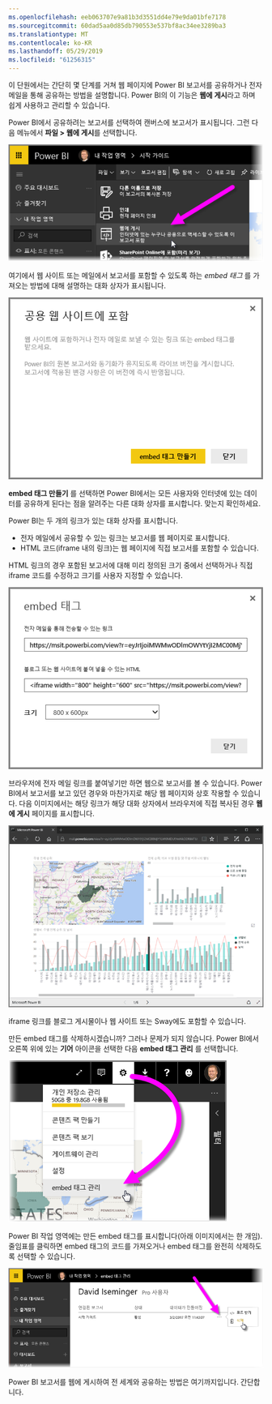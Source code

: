 ```yaml
---
ms.openlocfilehash: eeb063707e9a81b3d3551dd4e79e9da01bfe7178
ms.sourcegitcommit: 60dad5aa0d85db790553e537bf8ac34ee3289ba3
ms.translationtype: MT
ms.contentlocale: ko-KR
ms.lasthandoff: 05/29/2019
ms.locfileid: "61256315"
---
```

이 단원에서는 간단히 몇 단계를 거쳐 웹 페이지에 Power BI 보고서를 공유하거나 전자 메일을 통해 공유하는 방법을 설명합니다. Power BI의 이 기능은 **웹에 게시**라고 하며 쉽게 사용하고 관리할 수 있습니다.

Power BI에서 공유하려는 보고서를 선택하여 캔버스에 보고서가 표시됩니다. 그런 다음 메뉴에서 **파일 > 웹에 게시**를 선택합니다.

![](media/6-6-publish-to-web/6-6_1a.png)

여기에서 웹 사이트 또는 메일에서 보고서를 포함할 수 있도록 하는 *embed 태그* 를 가져오는 방법에 대해 설명하는 대화 상자가 표시됩니다.

![](media/6-6-publish-to-web/6-6_2.png)

**embed 태그 만들기** 를 선택하면 Power BI에서는 모든 사용자와 인터넷에 있는 데이터를 공유하게 된다는 점을 알려주는 다른 대화 상자를 표시합니다. 맞는지 확인하세요.

Power BI는 두 개의 링크가 있는 대화 상자를 표시합니다.

* 전자 메일에서 공유할 수 있는 링크는 보고서를 웹 페이지로 표시합니다.
* HTML 코드(iframe 내의 링크)는 웹 페이지에 직접 보고서를 포함할 수 있습니다.

HTML 링크의 경우 포함된 보고서에 대해 미리 정의된 크기 중에서 선택하거나 직접 iframe 코드를 수정하고 크기를 사용자 지정할 수 있습니다.

![](media/6-6-publish-to-web/6-6_3.png)

브라우저에 전자 메일 링크를 붙여넣기만 하면 웹으로 보고서를 볼 수 있습니다. Power BI에서 보고서를 보고 있던 경우와 마찬가지로 해당 웹 페이지와 상호 작용할 수 있습니다. 다음 이미지에서는 해당 링크가 해당 대화 상자에서 브라우저에 직접 복사된 경우 **웹에 게시** 페이지를 표시합니다.

![](media/6-6-publish-to-web/6-6_4.png)

iframe 링크를 블로그 게시물이나 웹 사이트 또는 Sway에도 포함할 수 있습니다.

만든 embed 태그를 삭제하시겠습니까? 그러나 문제가 되지 않습니다. Power BI에서 오른쪽 위에 있는 **기어** 아이콘을 선택한 다음 **embed 태그 관리** 를 선택합니다.

![](media/6-6-publish-to-web/6-6_5.png)

Power BI 작업 영역에는 만든 embed 태그를 표시합니다(아래 이미지에서는 한 개임). 줄임표를 클릭하면 embed 태그의 코드를 가져오거나 embed 태그를 완전히 삭제하도록 선택할 수 있습니다.

![](media/6-6-publish-to-web/6-6_6.png)

Power BI 보고서를 웹에 게시하여 전 세계와 공유하는 방법은 여기까지입니다. 간단합니다.

